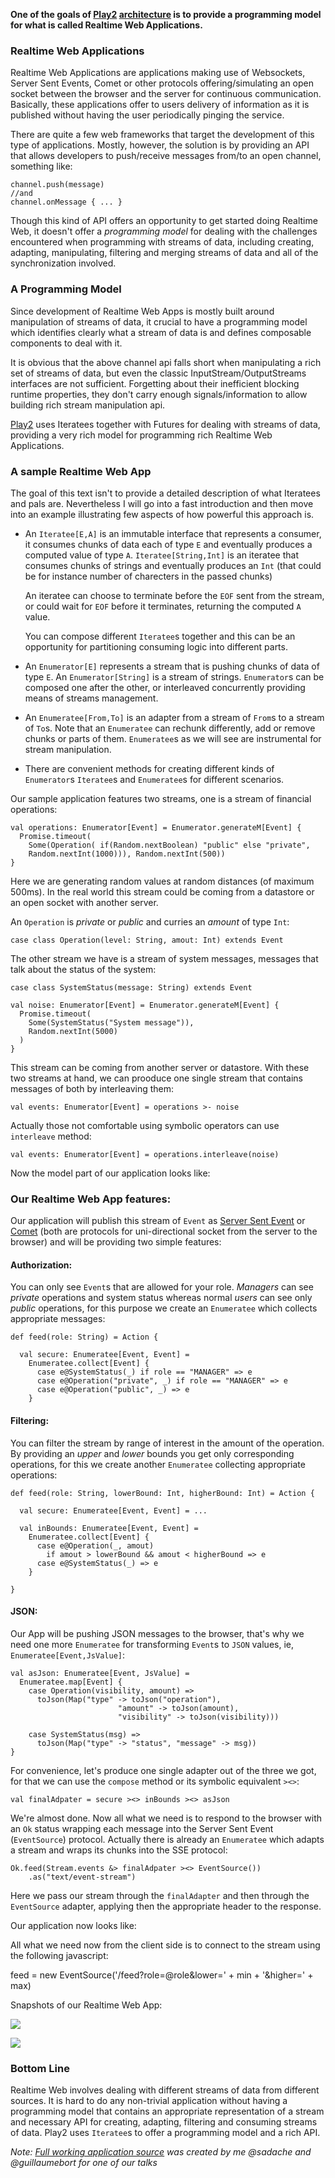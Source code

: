 **One of the goals of [Play2](www.playframework.org) [architecture](http://sadache.tumblr.com/post/26258782102/bitsbout-play2-architecture) is to provide a programming model for what is called Realtime Web Applications.**

### Realtime Web Applications

Realtime Web Applications are applications making use of Websockets, Server Sent Events, Comet or other protocols offering/simulating an open socket between the browser and the server for continuous communication. Basically, these applications offer to users delivery of information as it is published without having the user periodically pinging the service.

There are quite a few web frameworks that target the development of this type of applications. Mostly, however, the solution is by providing an API that allows developers to push/receive messages from/to an open channel, something like:

    channel.push(message)
    //and
    channel.onMessage { ... }

Though this kind of API offers an opportunity to get started doing Realtime Web, it doesn't offer a _programming model_ for dealing with the challenges encountered when programming with streams of data, including creating, adapting, manipulating, filtering and merging streams of data and all of the synchronization involved.

### A Programming Model

Since development of Realtime Web Apps is mostly built around manipulation of streams of data, it crucial to have a programming model which identifies clearly what a stream of data is and defines composable components to deal with it.

It is obvious that the above channel api falls short when manipulating a rich set of streams of data, but even the classic InputStream/OutputStreams interfaces are not sufficient. Forgetting about their inefficient blocking runtime properties, they don't carry enough signals/information to allow building rich stream manipulation api.

[Play2](www.playframework.org) uses Iteratees together with Futures for dealing with streams of data, providing a very rich model for programming rich Realtime Web Applications.

### A sample Realtime Web App

The goal of this text isn't to provide a detailed description of what Iteratees and pals are. Nevertheless I will go into a fast introduction and then move into an example illustrating few aspects of how powerful this approach is.

- An `Iteratee[E,A]` is an immutable interface that represents a consumer, it consumes chunks of data each of type `E` and eventually produces a computed value of type `A`. `Iteratee[String,Int]` is an iteratee that consumes chunks of strings and eventually produces an `Int` (that could be for instance number of charecters in the passed chunks)

  An iteratee can choose to terminate before the `EOF` sent from the stream, or could wait for `EOF` before it terminates, returning the computed `A` value.

  You can compose different `Iteratee`s together and this can be an opportunity for partitioning consuming logic into different parts.

- An `Enumerator[E]` represents a stream that is pushing chunks of data of type `E`. An `Enumerator[String]` is a stream of strings. `Enumerator`s can be composed one after the other, or interleaved concurrently providing means of streams management.

- An `Enumeratee[From,To]` is an adapter from a stream of `From`s to a stream of `To`s. Note that an `Enumeratee` can rechunk differently, add or remove chunks or parts of them. `Enumeratee`s as we will see are instrumental for stream manipulation.

- There are convenient methods for creating different kinds of `Enumerator`s `Iteratee`s and `Enumeratee`s for different scenarios.

Our sample application features two streams, one is a stream of financial operations:

    val operations: Enumerator[Event] = Enumerator.generateM[Event] {
      Promise.timeout(
        Some(Operation( if(Random.nextBoolean) "public" else "private",
        Random.nextInt(1000))), Random.nextInt(500))
    }

Here we are generating random values at random distances (of maximum 500ms). In the real world this stream could be coming from a datastore or an open socket with another server.

An `Operation` is _private_ or _public_ and curries an _amount_ of type `Int`:

    case class Operation(level: String, amout: Int) extends Event


The other stream we have is a stream of system messages, messages that talk about the status of the system:

    case class SystemStatus(message: String) extends Event

    val noise: Enumerator[Event] = Enumerator.generateM[Event] {
      Promise.timeout(
        Some(SystemStatus("System message")),
        Random.nextInt(5000)
      )
    }

This stream can be coming from another server or datastore. With these two streams at hand, we can prooduce one single stream that contains messages of both by interleaving them:

    val events: Enumerator[Event] = operations >- noise


Actually those not comfortable using symbolic operators can use `interleave` method:

    val events: Enumerator[Event] = operations.interleave(noise)

Now the model part of our application looks like:

<script src="https://gist.github.com/3072893.js?file=Streams.scala"></script>

### Our Realtime Web App features:

Our application will publish this stream of `Event` as [Server Sent Event](http://dev.w3.org/html5/eventsource/) or [Comet](http://en.wikipedia.org/wiki/Comet_(programming)) (both are protocols for uni-directional socket from the server to the browser) and will be providing two simple features: 

#### Authorization:

You can only see `Event`s that are allowed for your role. _Managers_ can see _private_ operations and system status whereas normal _users_ can see only _public_ operations, for this purpose we create an `Enumeratee` which collects appropriate messages:

    def feed(role: String) = Action {

      val secure: Enumeratee[Event, Event] = 
        Enumeratee.collect[Event] {
          case e@SystemStatus(_) if role == "MANAGER" => e
          case e@Operation("private", _) if role == "MANAGER" => e
          case e@Operation("public", _) => e
        }

#### Filtering:

You can filter the stream by range of interest in the amount of the operation. By providing an _upper_ and _lower_ bounds you get only corresponding operations, for this we create another `Enumeratee` collecting appropriate operations:

    def feed(role: String, lowerBound: Int, higherBound: Int) = Action {
    
      val secure: Enumeratee[Event, Event] = ...

      val inBounds: Enumeratee[Event, Event] =
        Enumeratee.collect[Event] {
          case e@Operation(_, amout) 
            if amout > lowerBound && amout < higherBound => e
          case e@SystemStatus(_) => e
        }

    }

#### JSON:

Our App will be pushing JSON messages to the browser, that's why we need one more `Enumeratee` for transforming `Event`s to `JSON` values, ie, `Enumeratee[Event,JsValue]`:

    val asJson: Enumeratee[Event, JsValue] =
      Enumeratee.map[Event] { 
        case Operation(visibility, amount) =>
          toJson(Map("type" -> toJson("operation"),
                            "amount" -> toJson(amount),
                            "visibility" -> toJson(visibility)))

        case SystemStatus(msg) =>
          toJson(Map("type" -> "status", "message" -> msg))
    }

For convenience, let's produce one single adapter out of the three we got, for that we can use the `compose` method or its symbolic equivalent `><>`:

    val finalAdpater = secure ><> inBounds ><> asJson

We're almost done. Now all what we need is to respond to the browser with an `Ok` status wrapping each message into the Server Sent Event (`EventSource`) protocol. Actually there is already an `Enumeratee` which adapts a stream and wraps its chunks into the SSE protocol:

    Ok.feed(Stream.events &> finalAdpater ><> EventSource())
        .as("text/event-stream")

Here we pass our stream through the `finalAdapter` and then through the `EventSource` adapter, applying then the appropriate header to the response.

Our application now looks like:
<script src="https://gist.github.com/3072893.js?file=Application.scala"></script>

All what we need now from the client side is to connect to the stream using the following javascript:

   feed = new EventSource('/feed?role=@role&lower=' + min + '&higher=' + max)

Snapshots of our Realtime Web App:

![](http://media.tumblr.com/tumblr_m6v2w8i3Ti1qde3be.png)

![](http://media.tumblr.com/tumblr_m6v2wjdXts1qde3be.png)

### Bottom Line

Realtime Web involves dealing with different streams of data from different sources. It is hard to do any non-trivial application without having a programming model that contains an appropriate representation of a stream and necessary API for creating, adapting, filtering and consuming streams of data. Play2 uses `Iteratee`s to offer a programming model and a rich API.

*Note: [Full working application source](https://github.com/sadache/RealtimeWebAppSample) was created by me @sadache and @guillaumebort for one of our talks*